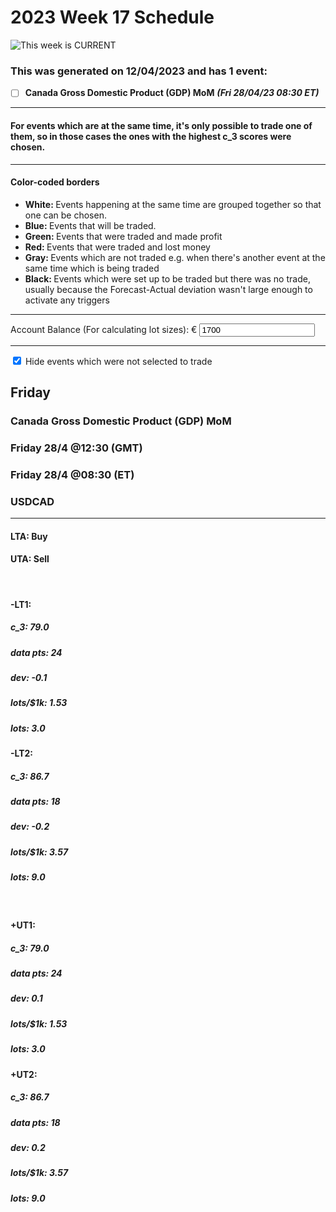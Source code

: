 # **2023 Week 17 Schedule**

<img src="/images/week-current-300-120px.png" alt="This week is CURRENT">

### This was generated on **12/04/2023** and has **1** event:

- [ ] **Canada Gross Domestic Product (GDP) MoM** ***(Fri 28/04/23 08:30 ET)***

--------

#### For events which are at the same time, it's only possible to trade one of them, so in those cases the ones with the highest c_3 scores were chosen.

--------

#### Color-coded borders

- <span><strong class="white-text">White: </strong>Events happening at the same time are grouped together so that one can be chosen.</span>
- <span><strong class="blue-text">Blue: </strong>Events that will be traded.</span>
- <span><strong class="green-text">Green: </strong>Events that were traded and made profit</span>
- <span><strong class="red-text">Red: </strong>Events that were traded and lost money</span>
- <span><strong class="gray-text">Gray: </strong>Events which are not traded e.g. when there's another event at the same time which is being traded</span>
- <span><strong class="black-text">Black: </strong>Events which were set up to be traded but there was no trade, usually because the Forecast-Actual deviation wasn't large enough to activate any triggers</span>

--------

<label>Account Balance (For calculating lot sizes): €</label>
<input type="number" id="account-balance" value="1700">

--------

<label>
  <input type="checkbox" id="exclude-not-traded" checked="checked">
  Hide events which were not selected to trade
</label>


## **Friday**

<div class="card-wrapper">
  <div class="card to-trade">
    <h3>Canada Gross Domestic Product (GDP) MoM</h3>
    <h3>Friday 28/4 @12:30 (GMT)</h3>
    <h3>Friday 28/4 @08:30 (ET)</h3>
    <h3>USDCAD</h3>
    <hr>
    <div class="triggers">
      <h4>LTA: <span>Buy</span></h4>
      <h4>UTA: <span>Sell</span></h4>
      <br>
        <div class="lower-triggers">
        <div class="trigger">
          <h4>-LT1:</h4>
          <h5>c_3: <span>79.0</span></h5>
          <h5>data pts: <span>24</span></h5>
          <h5>dev: <span>-0.1</span></h5>
          <h5>lots/$1k: <span>1.53</span></h5>
          <h5>lots: <span>3.0</span></h5>
        </div>
        <div class="trigger">
          <h4>-LT2:</h4>
          <h5>c_3: <span>86.7</span></h5>
          <h5>data pts: <span>18</span></h5>
          <h5>dev: <span>-0.2</span></h5>
          <h5>lots/$1k: <span>3.57</span></h5>
          <h5>lots: <span>9.0</span></h5>
        </div>
      </div>
      <br>
      <div class="upper-triggers">
        <div class="trigger">
        <h4>+UT1:</h4>
          <h5>c_3: <span>79.0</span></h5>
          <h5>data pts: <span>24</span></h5>
          <h5>dev: <span>0.1</span></h5>
          <h5>lots/$1k: <span>1.53</span></h5>
          <h5>lots: <span>3.0</span></h5>
        </div>
        <div class="trigger">
        <h4>+UT2:</h4>
          <h5>c_3: <span>86.7</span></h5>
          <h5>data pts: <span>18</span></h5>
          <h5>dev: <span>0.2</span></h5>
          <h5>lots/$1k: <span>3.57</span></h5>
          <h5>lots: <span>9.0</span></h5>
        </div>
      </div>
    </div>
  </div>
</div>
